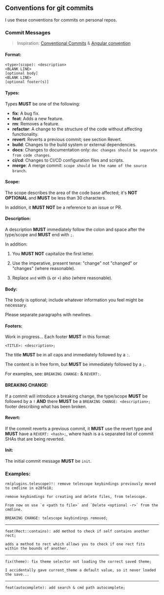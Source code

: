 ## Conventions for git commits

I use these conventions for commits on personal repos.


### Commit Messages

> Inspiration: [Conventional Commits](https://www.conventionalcommits.org/en/v1.0.0/) & [Angular convention](https://github.com/angular/angular/blob/22b96b9/CONTRIBUTING.md#-commit-message-guidelines)


#### Format:

```
<type>(scope): <description>
<BLANK LINE>
[optional body]
<BLANK LINE>
[optional footer(s)]
```


#### Types:

Types **MUST** be one of the following:
- **fix**: A bug fix.
- **feat**: Adds a new feature.
- **rm**: Removes a feature.
- **refactor**: A change to the structure of the code without affecting functionality.
- **revert**: Reverts a previous commit; see section Revert.
- **build**: Changes to the build system or external dependencies.
- **docs**: Changes to documentation only: `doc changes should be separate from code changes`.
- **ci/cd**: Changes to CI/CD configuration files and scripts.
- **merge**: A merge commit: `scope should be the name of the source branch`.


#### Scope:

The scope describes the area of the code base affected; it's **NOT OPTIONAL** and **MUST** be less than 30 characters.

In addition, it **MUST NOT** be a reference to an issue or PR.


#### Description:

A description **MUST** immediately follow the colon and space after the type/scope and **MUST** end with `;`.

In addition:

1. You **MUST NOT** capitalize the first letter.

2. Use the imperative, present tense: "change" not "changed" or "changes" (where reasonable).

3. Replace `and` with (`&` or `+`) also (where reasonable).


#### Body:

The body is optional; include whatever information you feel might be necessary.

Please separate paragraphs with newlines.

#### Footers:

Work in progress...
Each footer **MUST** in this format:
```
<TITLE>: <description>;
```

The title **MUST** be in all caps and immediately followed by a `:`.

The content is in free form, but **MUST** be immediately followed by a `;`.

For examples, see: `BREAKING CHANGE:` & `REVERT:`.

#### BREAKING CHANGE:

If a commit will introduce a breaking change, the type/scope **MUST** be followed by a `!` **AND** there **MUST** be a `BREAKING CHANGE: <description>;` footer describing what has been broken.


#### Revert:

If the commit reverts a previous commit, it **MUST** use the revert type and **MUST** have a `REVERT: <hash>;`, where hash is a `&` separated list of commit SHAs that are being reverted.

#### Init:

The initial commit message **MUST** be `init`.

### Examples:


```
rm(plugins.telescope)!: remove telescope keybindings previously moved to cmdline in e28fe18;

remove keybindings for creating and delete files, from telescope.

From now on use `e <path to file>` and `Delete <optional -r>` from the cmdline.

BREAKING CHANGE: telescope keybindings removed;
```

---

```
feat(Rect::contains): add method to check if self contains another rect;

adds a method to rect which allows you to check if one rect fits within the bounds of another.
```

---

```
fix(theme): fix theme selector not loading the correct saved theme;

I accidentally gave current_theme a default value, so it never loaded the save...
```

---

```
feat(autocomplete): add search & cmd path autocomplete;
```
